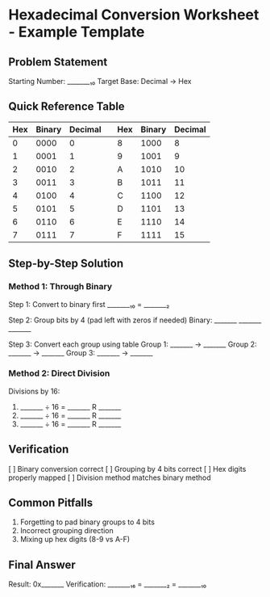 # Hexadecimal Conversion Worksheet - Example Template

## Problem Statement
Starting Number: _______₁₀
Target Base: Decimal → Hex

## Quick Reference Table
| Hex | Binary | Decimal |  | Hex | Binary | Decimal |
|-----|---------|---------|--|-----|---------|---------|
| 0   | 0000    | 0       |  | 8   | 1000    | 8       |
| 1   | 0001    | 1       |  | 9   | 1001    | 9       |
| 2   | 0010    | 2       |  | A   | 1010    | 10      |
| 3   | 0011    | 3       |  | B   | 1011    | 11      |
| 4   | 0100    | 4       |  | C   | 1100    | 12      |
| 5   | 0101    | 5       |  | D   | 1101    | 13      |
| 6   | 0110    | 6       |  | E   | 1110    | 14      |
| 7   | 0111    | 7       |  | F   | 1111    | 15      |

## Step-by-Step Solution
### Method 1: Through Binary
Step 1: Convert to binary first
_______₁₀ = _______₂

Step 2: Group bits by 4 (pad left with zeros if needed)
Binary: _______ _______ _______

Step 3: Convert each group using table
Group 1: _______ → _______
Group 2: _______ → _______
Group 3: _______ → _______

### Method 2: Direct Division
Divisions by 16:
1. _______ ÷ 16 = _______ R _______
2. _______ ÷ 16 = _______ R _______
3. _______ ÷ 16 = _______ R _______

## Verification
[ ] Binary conversion correct
[ ] Grouping by 4 bits correct
[ ] Hex digits properly mapped
[ ] Division method matches binary method

## Common Pitfalls
1. Forgetting to pad binary groups to 4 bits
2. Incorrect grouping direction
3. Mixing up hex digits (8-9 vs A-F)

## Final Answer
Result: 0x_______
Verification: _______₁₆ = _______₂ = _______₁₀ 